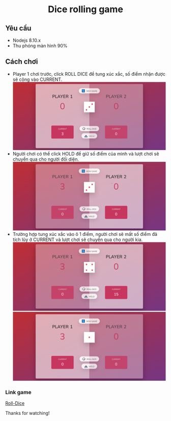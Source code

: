 <div align='center'>
    <h1>Dice rolling game</h1>
</div>

## Yêu cầu

- Nodejs 8.10.x
- Thu phóng màn hình 90%

## Cách chơi

- Player 1 chơi trước, click ROLL DICE để tung xúc xắc, số điểm nhận được sẽ cộng vào CURRENT.
  <img src="./img-md/roll-dice.png">
- Người chơi có thể click HOLD để giữ số điểm của mình và lượt chơi sẽ chuyển qua cho người đối diện.
  <img src="./img-md/hold.png">
- Trường hợp tung xúc xắc vào ô 1 điểm, người chơi sẽ mất số điểm đã tích lũy ở CURRENT và lượt chơi sẽ chuyển qua cho người kia.
  <img src="./img-md/1point-1.png">
  <img src="./img-md/1point-2.png">

### Link game

[Roll-Dice](https://tranhuy510.github.io/Roll-dice-game/)

Thanks for watching!
